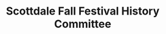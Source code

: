 ---
layout: repo
title: "Scottdale Fall Festival History Committee"
id: 15184
permalink: repos/15184/
---